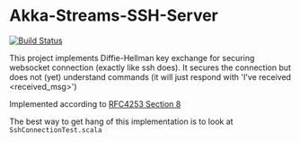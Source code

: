 # Akka-Streams-SSH-Server

[![Build Status](https://travis-ci.org/JakubDziworski/Akka-Streams-SSH-Server.svg?branch=master)](https://travis-ci.org/JakubDziworski/Akka-Streams-SSH-Server)

This project implements Diffie-Hellman key exchange for securing websocket connection (exactly like ssh does).
It secures the connection but does not (yet) understand commands (it will just respond with 'I've received \<received_msg\>')

Implemented according to [RFC4253 Section 8](https://tools.ietf.org/html/rfc4253#section-8)

The best way to get hang of this implementation is to look at `SshConnectionTest.scala`

